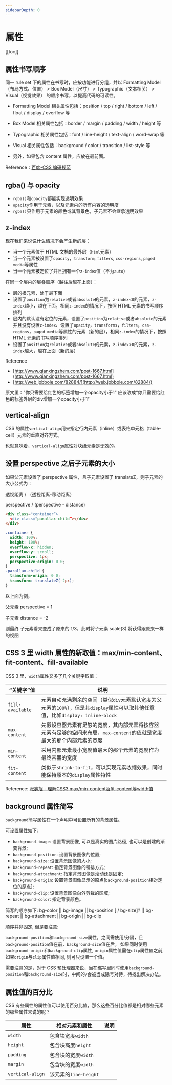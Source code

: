 ```yaml
---
sidebarDepth: 0
---
```


# 属性

[[toc]]

## 属性书写顺序

同一 rule set 下的属性在书写时，应按功能进行分组，并以 Formatting Model（布局方式、位置） > Box Model（尺寸） > Typographic（文本相关） > Visual（视觉效果） 的顺序书写，以提高代码的可读性。

- Formatting Model 相关属性包括：position / top / right / bottom / left / float / display / overflow 等
- Box Model 相关属性包括：border / margin / padding / width / height 等
- Typographic 相关属性包括：font / line-height / text-align / word-wrap 等
- Visual 相关属性包括：background / color / transition / list-style 等

- 另外，如果包含 content 属性，应放在最前面。

Reference：[百度-CSS 编码规范](https://github.com/fex-team/styleguide/blob/master/css.md)

## rgba() 与 opacity

- `rgba()`和`opacity`都能实现透明效果
- `opacity`作用于元素，以及元素内的所有内容的透明度
- `rgba()`只作用于元素的颜色或其背景色，子元素不会继承透明效果

## z-index

现在我们来说说什么情况下会产生新的层：

- 当一个元素位于 HTML 文档的最外层（`html`元素）
- 当一个元素被设置了`opacity`，`transform`, `filters`, `css-regions`, `paged media`等属性
- 当一个元素被定位了并且拥有一个`z-index`值（不为`auto`）

在同一个层内的层叠顺序（越往后越在上面）：

- 层的根元素，处于最下面
- 设置了`position`为`relative`或者`absolute`的元素，`z-index`<`0`的元素，`z-index`越小，越在下面，相同`z-index`的情况下，按照 HTML 元素的书写顺序排列
- 层内的默认没有定位的元素，设置了`position`为`relative`或者`absolute`的元素并且没有设置`z-index`、设置了`opacity`，`transforms`，`filters`，`css-regions`，`paged media`等属性的元素（新的层），相同`z-index`的情况下，按照 HTML 元素的书写顺序排列
- 设置了`position`为`relative`或者`absolute`的元素，`z-index`>`0`的元素，`z-index`越大，越在上面（新的层）

Reference

- [http://www.qianxingzhem.com/post-1667.html](http://www.qianxingzhem.com/post-1667.html)
- [http://web.jobbole.com/82884/](http://web.jobbole.com/82884/)

原文里："你只需要给红色的标签增加一个opacity小于1" 应该改成“你只需要给红色的标签外层的div增加一个opacity小于1”

## vertical-align

CSS 的属性`vertical-align`用来指定行内元素（inline）或表格单元格（table-cell）元素的垂直对齐方式。

也就意味着，`vertical-align`属性对块级元素是无效的。

## 设置 perspective 之后子元素的大小

如果父元素设置了 perspective 属性，且子元素设置了 translateZ，则子元素的大小公式为：

透视距离 / （透视距离-移动距离）

perspective / (perspective - distance)

```html
<div class="container”>
  <div class="parallax-child”></div>
</div>
```

```css
.container {
  width: 100%;
  height: 100%;
  overflow-x: hidden;
  overflow-y: scroll;
  perspective: 1px;
  perspective-origin: 0 0;
}
.parallax-child {
  transform-origin: 0 0;
  transform: translateZ(-2px);
}
```

以上面为例，

父元素 perspective = 1

子元素 distance = -2

则最终 子元素看来变成了原来的 1/3，此时将子元素 scale(3) 将获得跟原来一样的视图

## CSS 3 里 width 属性的新取值：max/min-content、fit-content、fill-available

CSS 3 里，`width`属性又多了几个关键字取值：

“关键字”值 | 说明
--- | ---
`fill-available` | 元素自动充满剩余的空间（类似`div`元素默认宽度为父元素的`100%`），但是其`display`属性可以取其他任意值，比如`display: inline-block`
`max-content` | 先假设容器元素有足够的宽度，其内部元素将按容器元素有足够的空间来布局，`max-content`的值就是宽度最大的那个内部元素的宽度
`min-content` | 采用内部元素最小宽度值最大的那个元素的宽度作为最终容器的宽度
`fit-content` | 类似于`shrink-to-fit`，可以实现元素收缩效果，同时能保持原本的`display`属性特性

Reference: [张鑫旭 - 理解CSS3 max/min-content及fit-content等width值
](https://www.zhangxinxu.com/wordpress/2016/05/css3-width-max-contnet-min-content-fit-content/)

## background 属性简写

`background`简写属性在一个声明中可设置所有的背景属性。

可设置属性如下:

- `background-image`: 设置背景图像, 可以是真实的图片路径, 也可以是创建的渐变背景;
- `background-position`: 设置背景图像的位置;
- `background-size`: 设置背景图像的大小;
- `background-repeat`: 指定背景图像的铺排方式;
- `background-attachment`: 指定背景图像是滚动还是固定;
- `background-origin`: 设置背景图像显示的原点[`background-position`相对定位的原点];
- `background-clip`: 设置背景图像向外剪裁的区域;
- `background-color`: 指定背景颜色。

简写的顺序如下: bg-color || bg-image || bg-position [ / bg-size]? || bg-repeat || bg-attachment || bg-origin || bg-clip

顺序并非固定, 但是要注意:

`background-position`和`background-size`属性，之间需使用/分隔，且`background-position`值在前，`background-size`值在后。
如果同时使用`background-origin`和`background-clip`属性, `origin`属性值需在`clip`属性值之前, 如果`origin`与`clip`属性值相同, 则可只设置一个值。

需要注意的是，对于 CSS 预处理器来说，当在缩写里同时使用`background-position`和`background-size`时，中间的`/`会被当成除号对待，待找出解决办法。

## 属性值的百分比

CSS 有些属性的属性值可以使用百分比值，那么这些百分比值都是相对哪些元素的哪些属性来说的呢？

属性 | 相对元素和属性 | 说明
--- | --- | ---
`width` | 包含块宽度`width` |
`height` | 包含块高度`height` |
`padding` | 包含块的宽度`width` |
`margin` | 包含块的宽度`width` |
`vertical-align` | 该元素的`line-height` |
